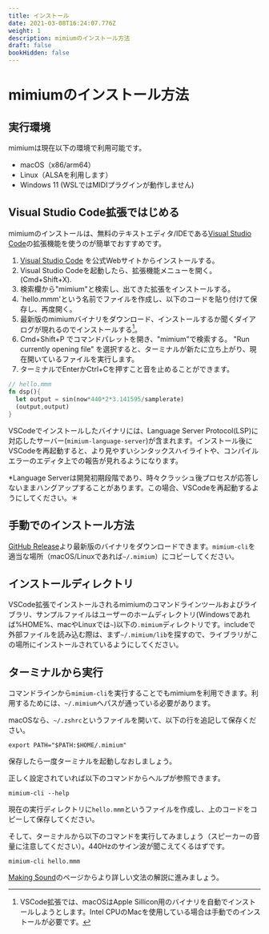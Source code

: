 ```yaml
---
title: インストール
date: 2021-03-08T16:24:07.776Z
weight: 1
description: mimiumのインストール方法
draft: false
bookHidden: false
---
```


# mimiumのインストール方法

## 実行環境

mimiumは現在以下の環境で利用可能です。

- macOS（x86/arm64）
- Linux（ALSAを利用します）
- Windows 11 (WSLではMIDIプラグインが動作しません)

## Visual Studio Code拡張ではじめる

mimiumのインストールは、無料のテキストエディタ/IDEである[Visual Studio Code](https://code.visualstudio.com/)の拡張機能を使うのが簡単でおすすめです。

1. [Visual Studio Code](https://code.visualstudio.com/) を公式Webサイトからインストールする。 
2. Visual Studio Codeを起動したら、拡張機能メニューを開く。 (Cmd+Shift+X).
3. 検索欄から"mimium"と検索し、出てきた拡張をインストールする。
4. `hello.mmm'という名前でファイルを作成し、以下のコードを貼り付けて保存し、再度開く。
5. 最新版のmimiumバイナリをダウンロード、インストールするか聞くダイアログが現れるのでインストールする[^macOS]。
6. Cmd+Shift+P でコマンドパレットを開き、"mimium"で検索する。 "Run currently opening file" を選択すると、ターミナルが新たに立ち上がり、現在開いているファイルを実行します。
7. ターミナルでEnterかCtrl+Cを押すこと音を止めることができます。

[^macOS]: VSCode拡張では、macOSはApple Sillicon用のバイナリを自動でインストールしようとします。Intel CPUのMacを使用している場合は手動でのインストールが必要です。


```rust
// hello.mmm
fn dsp(){
  let output = sin(now*440*2*3.141595/samplerate)
  (output,output)
}
```

VSCodeでインストールしたバイナリには、Language Server Protocol(LSP)に対応したサーバー(`mimium-language-server`)が含まれます。インストール後にVSCodeを再起動すると、より見やすいシンタックスハイライトや、コンパイルエラーのエディタ上での報告が見れるようになります。

*Language Serverは開発初期段階であり、時々クラッシュ後プロセスが応答しないままハングアップすることがあります。この場合、VSCodeを再起動するようにしてください。＊


## 手動でのインストール方法

[GitHub Release](https://github.com/mimium-org/mimium-rs/releases)より最新版のバイナリをダウンロードできます。`mimium-cli`を適当な場所（macOS/Linuxであれば`~/.mimium`）にコピーしてください。

## インストールディレクトリ

VSCode拡張でインストールされるmimiumのコマンドラインツールおよびライブラリ、サンプルファイルはユーザーのホームディレクトリ(Windowsであれば%HOME%、macやLinuxでは`~`)以下の`.mimium`ディレクトリです。includeで外部ファイルを読み込む際は、まず`~/.mimium/lib`を探すので、ライブラリがこの場所にインストールされているようにしてください。


## ターミナルから実行

コマンドラインから`mimium-cli`を実行することでもmimiumを利用できます。利用するためには、`~/.mimium`へパスが通っている必要があります。

macOSなら、`~/.zshrc`というファイルを開いて、以下の行を追記して保存ください。

```
export PATH="$PATH:$HOME/.mimium"
```

保存したら一度ターミナルを起動しなおしましょう。


正しく設定されていれば以下のコマンドからヘルプが参照できます。

```
mimium-cli --help
```

現在の実行ディレクトリに`hello.mmm`というファイルを作成し、上のコードをコピーして保存してください。

そして、ターミナルから以下のコマンドを実行してみましょう（スピーカーの音量に注意してください）。440Hzのサイン波が聞こえてくるはずです。

```
mimium-cli hello.mmm
```

[Making Sound](./makingsound)のページからより詳しい文法の解説に進みましょう。
